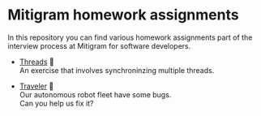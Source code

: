 # Mitigram homework assignments

In this repository you can find various homework
assignments part of the interview process at 
Mitigram for software developers.

* [Threads](Threads/README.md) 🧵  
  An exercise that involves synchroninzing
  multiple threads.

* [Traveler](Traveler/README.md) 🤖  
  Our autonomous robot fleet have some 
  bugs.  
  Can you help us fix it?
